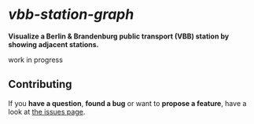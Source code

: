 # *vbb-station-graph*

**Visualize a Berlin & Brandenburg public transport (VBB) station by showing adjacent stations.**

work in progress



## Contributing

If you **have a question**, **found a bug** or want to **propose a feature**, have a look at [the issues page](https://github.com/derhuerst/vbb-station-graph/issues).
